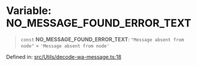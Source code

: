 # Variable: NO\_MESSAGE\_FOUND\_ERROR\_TEXT

> `const` **NO\_MESSAGE\_FOUND\_ERROR\_TEXT**: `"Message absent from node"` = `'Message absent from node'`

Defined in: [src/Utils/decode-wa-message.ts:18](https://github.com/Fokusdotid/bail/blob/0fe6346a5ff68a74eb71890335c982b44e2da604/src/Utils/decode-wa-message.ts#L18)
